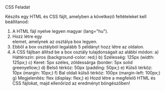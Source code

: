 CSS Feladat

Készíts egy HTML és CSS fájlt, amelyben a következő feltételeket kell beállítanod:

1. A HTML fájl nyelve legyen magyar (lang="hu").
2. Hozz létre egy <div> elemet, amelynek az osztálya box legyen.
3. Ebből a box osztályból legalább 5 példányt hozz létre az oldalon.
4. A CSS fájlban állítsd be a box osztály tulajdonságait az alábbi módon:
a) Háttérszín: piros (background-color: red;)
b) Szélesség: 125px (width: 125px;)
c) Keret: 5px széles, zöldessárga (border: 5px solid greenyellow;)
d) Belső térköz: 50px (padding: 50px;)
e) Külső térköz: 10px (margin: 10px;)
f) Bal oldali külső térköz: 100px (margin-left: 100px;)
g) Megjelenítés: flex (display: flex;)
e) Hozd létre a megfelelő HTML és CSS fájlokat, majd ellenőrizd az eredményt böngészőben!
